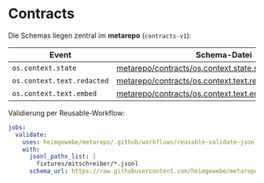 # Contracts

Die Schemas liegen zentral im **metarepo** (`contracts-v1`):

| Event | Schema-Datei | Persistenz |
|--------|---------------|------------|
| `os.context.state` | [metarepo/contracts/os.context.state.schema.json](https://github.com/heimgewebe/metarepo/blob/contracts-v1/contracts/os.context.state.schema.json) | dauerhaft |
| `os.context.text.redacted` | [metarepo/contracts/os.context.text.redacted.schema.json](https://github.com/heimgewebe/metarepo/blob/contracts-v1/contracts/os.context.text.redacted.schema.json) | flüchtig |
| `os.context.text.embed` | [metarepo/contracts/os.context.text.embed.schema.json](https://github.com/heimgewebe/metarepo/blob/contracts-v1/contracts/os.context.text.embed.schema.json) | dauerhaft |

Validierung per Reusable-Workflow:

```yaml
jobs:
  validate:
    uses: heimgewebe/metarepo/.github/workflows/reusable-validate-jsonl.yml@contracts-v1
    with:
      jsonl_paths_list: |
        fixtures/mitschreiber/*.jsonl
      schema_url: https://raw.githubusercontent.com/heimgewebe/metarepo/contracts-v1/contracts/os.context.state.schema.json
```

```
